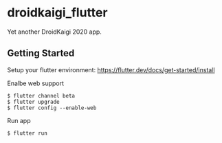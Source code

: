 # droidkaigi_flutter

Yet another DroidKaigi 2020 app.

## Getting Started

Setup your flutter environment:
https://flutter.dev/docs/get-started/install

Enalbe web support

```
$ flutter channel beta
$ flutter upgrade
$ flutter config --enable-web
```

Run app
```
$ flutter run
```
